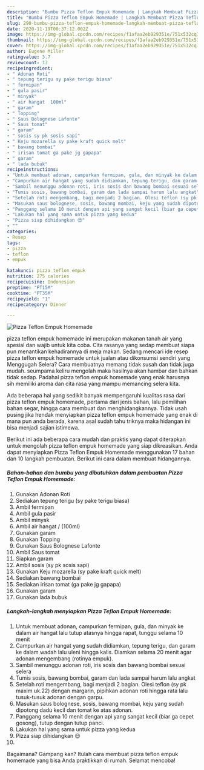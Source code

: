 ```yaml
---
description: "Bumbu Pizza Teflon Empuk Homemade | Langkah Membuat Pizza Teflon Empuk Homemade Yang Bisa Manjain Lidah"
title: "Bumbu Pizza Teflon Empuk Homemade | Langkah Membuat Pizza Teflon Empuk Homemade Yang Bisa Manjain Lidah"
slug: 290-bumbu-pizza-teflon-empuk-homemade-langkah-membuat-pizza-teflon-empuk-homemade-yang-bisa-manjain-lidah
date: 2020-11-19T00:37:12.002Z
image: https://img-global.cpcdn.com/recipes/f1afaa2eb929351e/751x532cq70/pizza-teflon-empuk-homemade-foto-resep-utama.jpg
thumbnail: https://img-global.cpcdn.com/recipes/f1afaa2eb929351e/751x532cq70/pizza-teflon-empuk-homemade-foto-resep-utama.jpg
cover: https://img-global.cpcdn.com/recipes/f1afaa2eb929351e/751x532cq70/pizza-teflon-empuk-homemade-foto-resep-utama.jpg
author: Eugene Miller
ratingvalue: 3.7
reviewcount: 13
recipeingredient:
- " Adonan Roti"
- " tepung terigu sy pake terigu biasa"
- " fermipan"
- " gula pasir"
- " minyak"
- " air hangat  100ml"
- " garam"
- " Topping"
- " Saus Bolognese Lafonte"
- " Saus tomat"
- " garam"
- " sosis sy pk sosis sapi"
- " Keju mozarella sy pake kraft quick melt"
- " bawang bombai"
- " irisan tomat ga pake jg gapapa"
- " garam"
- " lada bubuk"
recipeinstructions:
- "Untuk membuat adonan, campurkan fermipan, gula, dan minyak ke dalam air hangat lalu tutup atasnya hingga rapat, tunggu selama 10 menit"
- "Campurkan air hangat yang sudah didiamkan, tepung terigu, dan garam ke dalam wadah lalu uleni hingga kalis. Diamkan selama 20 menit agar adonan mengembang (rotinya empuk)."
- "Sambil menunggu adonan roti, iris sosis dan bawang bombai sesuai selera"
- "Tumis sosis, bawang bombai, garam dan lada sampai harum lalu angkat"
- "Setelah roti mengembang, bagi menjadi 2 bagian. Olesi teflon (sy pk maxim uk.22) dengan margarin, pipihkan adonan roti hingga rata lalu tusuk-tusuk adonan dengan garpu."
- "Masukan saus bolognese, sosis, bawang mombai, keju yang sudah dipotong dadu kecil dan tomat ke atas adonan."
- "Panggang selama 10 menit dengan api yang sangat kecil (biar ga cepet gosong), tutup dengan tutup panci."
- "Lakukan hal yang sama untuk pizza yang kedua"
- "Pizza siap dihidangkan 😍"
- ""
categories:
- Resep
tags:
- pizza
- teflon
- empuk

katakunci: pizza teflon empuk 
nutrition: 275 calories
recipecuisine: Indonesian
preptime: "PT15M"
cooktime: "PT35M"
recipeyield: "1"
recipecategory: Dinner

---
```



![Pizza Teflon Empuk Homemade](https://img-global.cpcdn.com/recipes/f1afaa2eb929351e/751x532cq70/pizza-teflon-empuk-homemade-foto-resep-utama.jpg)


pizza teflon empuk homemade ini merupakan makanan tanah air yang spesial dan wajib untuk kita coba. Cita rasanya yang sedap membuat siapa pun menantikan kehadirannya di meja makan.
Sedang mencari ide resep pizza teflon empuk homemade untuk jualan atau dikonsumsi sendiri yang Menggugah Selera? Cara membuatnya memang tidak susah dan tidak juga mudah. seumpama keliru mengolah maka hasilnya akan hambar dan bahkan tidak sedap. Padahal pizza teflon empuk homemade yang enak harusnya sih memiliki aroma dan cita rasa yang mampu memancing selera kita.

Ada beberapa hal yang sedikit banyak mempengaruhi kualitas rasa dari pizza teflon empuk homemade, pertama dari jenis bahan, lalu pemilihan bahan segar, hingga cara membuat dan menghidangkannya. Tidak usah pusing jika hendak menyiapkan pizza teflon empuk homemade yang enak di mana pun anda berada, karena asal sudah tahu triknya maka hidangan ini bisa menjadi sajian istimewa.




Berikut ini ada beberapa cara mudah dan praktis yang dapat diterapkan untuk mengolah pizza teflon empuk homemade yang siap dikreasikan. Anda dapat menyiapkan Pizza Teflon Empuk Homemade menggunakan 17 bahan dan 10 langkah pembuatan. Berikut ini cara dalam membuat hidangannya.

<!--inarticleads1-->

##### Bahan-bahan dan bumbu yang dibutuhkan dalam pembuatan Pizza Teflon Empuk Homemade:

1. Gunakan  Adonan Roti
1. Sediakan  tepung terigu (sy pake terigu biasa)
1. Ambil  fermipan
1. Ambil  gula pasir
1. Ambil  minyak
1. Ambil  air hangat / (100ml)
1. Gunakan  garam
1. Gunakan  Topping
1. Gunakan  Saus Bolognese Lafonte
1. Ambil  Saus tomat
1. Siapkan  garam
1. Ambil  sosis (sy pk sosis sapi)
1. Gunakan  Keju mozarella (sy pake kraft quick melt)
1. Sediakan  bawang bombai
1. Sediakan  irisan tomat (ga pake jg gapapa)
1. Gunakan  garam
1. Gunakan  lada bubuk




<!--inarticleads2-->

##### Langkah-langkah menyiapkan Pizza Teflon Empuk Homemade:

1. Untuk membuat adonan, campurkan fermipan, gula, dan minyak ke dalam air hangat lalu tutup atasnya hingga rapat, tunggu selama 10 menit
1. Campurkan air hangat yang sudah didiamkan, tepung terigu, dan garam ke dalam wadah lalu uleni hingga kalis. Diamkan selama 20 menit agar adonan mengembang (rotinya empuk).
1. Sambil menunggu adonan roti, iris sosis dan bawang bombai sesuai selera
1. Tumis sosis, bawang bombai, garam dan lada sampai harum lalu angkat
1. Setelah roti mengembang, bagi menjadi 2 bagian. Olesi teflon (sy pk maxim uk.22) dengan margarin, pipihkan adonan roti hingga rata lalu tusuk-tusuk adonan dengan garpu.
1. Masukan saus bolognese, sosis, bawang mombai, keju yang sudah dipotong dadu kecil dan tomat ke atas adonan.
1. Panggang selama 10 menit dengan api yang sangat kecil (biar ga cepet gosong), tutup dengan tutup panci.
1. Lakukan hal yang sama untuk pizza yang kedua
1. Pizza siap dihidangkan 😍
1. 




Bagaimana? Gampang kan? Itulah cara membuat pizza teflon empuk homemade yang bisa Anda praktikkan di rumah. Selamat mencoba!
